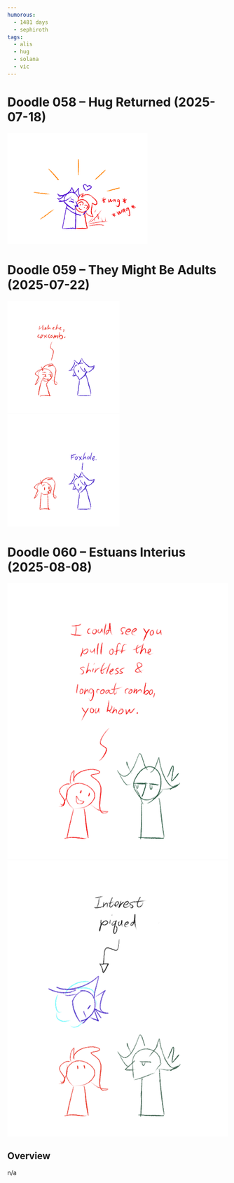 ```yaml
---
humorous:
  - 1481 days
  - sephiroth
tags:
  - alis
  - hug
  - solana
  - vic
---
```


# Doodle 058 – Hug Returned (2025-07-18)

<img src="assets/2025-07-18_image-333.png">

# Doodle 059 – They Might Be Adults (2025-07-22)

<img src="assets/2025-07-22_image-334.png">

<img src="assets/2025-07-22_image-335.png">

# Doodle 060 – Estuans Interius (2025-08-08)

<img src="assets/2025-08-08_image-347.png">

<img src="assets/2025-08-08_image-348.png">

## Overview

n/a
